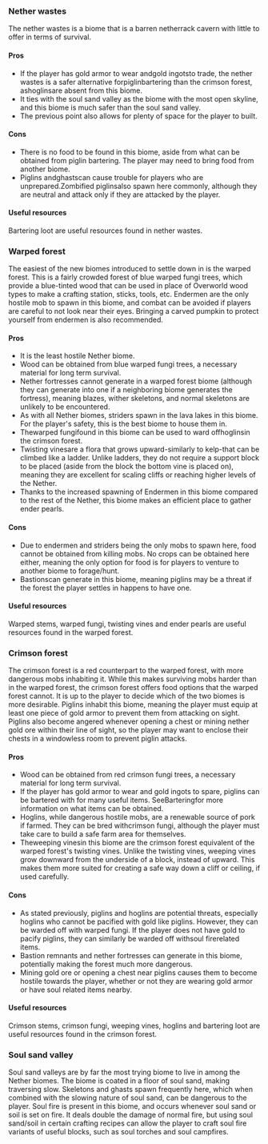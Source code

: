 ### Nether wastes
The nether wastes is a biome that is a barren netherrack cavern with little to offer in terms of survival.

#### Pros
- If the player has gold armor to wear andgold ingotsto trade, the nether wastes is a safer alternative forpiglinbartering than the crimson forest, ashoglinsare absent from this biome.
- It ties with the soul sand valley as the biome with the most open skyline, and this biome is much safer than the soul sand valley.
- The previous point also allows for plenty of space for the player to built.

#### Cons
- There is no food to be found in this biome, aside from what can be obtained from piglin bartering. The player may need to bring food from another biome.
- Piglins andghastscan cause trouble for players who are unprepared.Zombified piglinsalso spawn here commonly, although they are neutral and attack only if they are attacked by the player.

#### Useful resources
Bartering loot are useful resources found in nether wastes.

### Warped forest
The easiest of the new biomes introduced to settle down in is the warped forest. This is a fairly crowded forest of blue warped fungi trees, which provide a blue-tinted wood that can be used in place of Overworld wood types to make a crafting station, sticks, tools, etc. Endermen are the only hostile mob to spawn in this biome, and combat can be avoided if players are careful to not look near their eyes. Bringing a carved pumpkin to protect yourself from endermen is also recommended.

#### Pros
- It is the least hostile Nether biome.
- Wood can be obtained from blue warped fungi trees, a necessary material for long term survival.
- Nether fortresses cannot generate in a warped forest biome (although they can generate into one if a neighboring biome generates the fortress), meaning blazes, wither skeletons, and normal skeletons are unlikely to be encountered.
- As with all Nether biomes, striders spawn in the lava lakes in this biome. For the player's safety, this is the best biome to house them in.
- Thewarped fungifound in this biome can be used to ward offhoglinsin the crimson forest.
- Twisting vinesare a flora that grows upward-similarly to kelp-that can be climbed like a ladder. Unlike ladders, they do not require a support block to be placed (aside from the block the bottom vine is placed on), meaning they are excellent for scaling cliffs or reaching higher levels of the Nether.
- Thanks to the increased spawning of Endermen in this biome compared to the rest of the Nether, this biome makes an efficient place to gather ender pearls.

#### Cons
- Due to endermen and striders being the only mobs to spawn here, food cannot be obtained from killing mobs. No crops can be obtained here either, meaning the only option for food is for players to venture to another biome to forage/hunt.
- Bastionscan generate in this biome, meaning piglins may be a threat if the forest the player settles in happens to have one.

#### Useful resources
Warped stems, warped fungi, twisting vines and ender pearls are useful resources found in the warped forest.

### Crimson forest
The crimson forest is a red counterpart to the warped forest, with more dangerous mobs inhabiting it. While this makes surviving mobs harder than in the warped forest, the crimson forest offers food options that the warped forest cannot. It is up to the player to decide which of the two biomes is more desirable. Piglins inhabit this biome, meaning the player must equip at least one piece of gold armor to prevent them from attacking on sight. Piglins also become angered whenever opening a chest or mining nether gold ore within their line of sight, so the player may want to enclose their chests in a windowless room to prevent piglin attacks.

#### Pros
- Wood can be obtained from red crimson fungi trees, a necessary material for long term survival.
- If the player has gold armor to wear and gold ingots to spare, piglins can be bartered with for many useful items. SeeBarteringfor more information on what items can be obtained.
- Hoglins, while dangerous hostile mobs, are a renewable source of pork if farmed. They can be bred withcrimson fungi, although the player must take care to build a safe farm area for themselves.
- Theweeping vinesin this biome are the crimson forest equivalent of the warped forest's twisting vines. Unlike the twisting vines, weeping vines grow downward from the underside of a block, instead of upward. This makes them more suited for creating a safe way down a cliff or ceiling, if used carefully.

#### Cons
- As stated previously, piglins and hoglins are potential threats, especially hoglins who cannot be pacified with gold like piglins. However, they can be warded off with warped fungi. If the player does not have gold to pacify piglins, they can similarly be warded off withsoul firerelated items.
- Bastion remnants and nether fortresses can generate in this biome, potentially making the forest much more dangerous.
- Mining gold ore or opening a chest near piglins causes them to become hostile towards the player, whether or not they are wearing gold armor or have soul related items nearby.

#### Useful resources
Crimson stems, crimson fungi, weeping vines, hoglins and bartering loot are useful resources found in the crimson forest.

### Soul sand valley
Soul sand valleys are by far the most trying biome to live in among the Nether biomes. The biome is coated in a floor of soul sand, making traversing slow. Skeletons and ghasts spawn frequently here, which when combined with the slowing nature of soul sand, can be dangerous to the player. Soul fire is present in this biome, and occurs whenever soul sand or soil is set on fire. It deals double the damage of normal fire, but using soul sand/soil in certain crafting recipes can allow the player to craft soul fire variants of useful blocks, such as soul torches and soul campfires.

